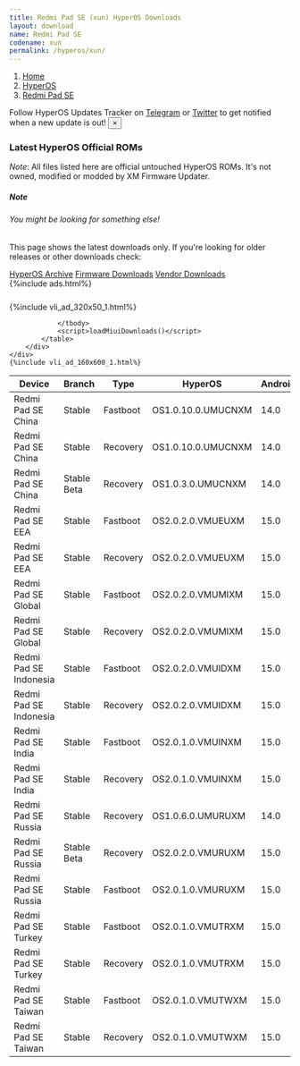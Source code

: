```yaml
---
title: Redmi Pad SE (xun) HyperOS Downloads
layout: download
name: Redmi Pad SE
codename: xun
permalink: /hyperos/xun/
---
```

<nav aria-label="breadcrumb">
    <ol class="breadcrumb">
        <li class="breadcrumb-item"><a href="/">Home</a></li>
        <li class="breadcrumb-item"><a href="/hyperos/">HyperOS</a></li>
        <li class="breadcrumb-item active" aria-current="page"><a href="/hyperos/xun/">Redmi Pad SE</a></li>
    </ol>
</nav>
<div class="alert alert-primary alert-dismissible fade show" role="alert">
    Follow HyperOS Updates Tracker on <a href="https://t.me/MIUIUpdatesTracker" class="alert-link">Telegram</a>
     or <a href="https://twitter.com/MiFwUpdater" class="alert-link">Twitter</a> to get notified when a new update is out!
    <button type="button" class="close" data-dismiss="alert" aria-label="Close">
        <span aria-hidden="true">&times;</span>
    </button>
</div>

### Latest HyperOS Official ROMs
*Note*: All files listed here are official untouched HyperOS ROMs. It's not owned, modified or modded by XM Firmware Updater.
<div class="card">
  <div class="card-body">
    <h5 class="card-title">Note</h5>
    <h6 class="card-subtitle mb-2 text-muted">You might be looking for something else!</h6>
    <p class="card-text">This page shows the latest downloads only.
     If you're looking for older releases or other downloads check:</p>
    <a href="/archive/hyperos/xun/" class="card-link">HyperOS Archive</a>
    <a href="/firmware/xun/" class="card-link">Firmware Downloads</a>
    <a href="/vendor/xun/" class="card-link">Vendor Downloads</a>
  </div>
</div>
{%include ads.html%}
<div class="row justify-content-center">
    <div class="col-10">
        <div class="table-responsive-md" style="margin-top: 25px;">
            {%include vli_ad_320x50_1.html%}
            <table id="miui" class="display dt-responsive nowrap compact table table-striped table-hover table-sm">
                <thead class="thead-dark">
                    <tr>
                        <th data-ref="device">Device</th>
                        <th data-ref="branch">Branch</th>
                        <th data-ref="type">Type</th>
                        <th data-ref="miui">HyperOS</th>
                        <th data-ref="android">Android</th>
                        <th data-ref="size">Size</th>
                        <th data-ref="size">Date</th>
                        <th data-ref="link">Link</th>
                    </tr>
                </thead>
                <tbody>
                <tr><td>Redmi Pad SE China</td><td>Stable</td><td>Fastboot</td><td>OS1.0.10.0.UMUCNXM</td><td>14.0</td><td>5.5 GB</td><td>2025-02-21</td><td><a href="/hyperos/xun/stable/OS1.0.10.0.UMUCNXM/">Download</a></td></tr>
<tr><td>Redmi Pad SE China</td><td>Stable</td><td>Recovery</td><td>OS1.0.10.0.UMUCNXM</td><td>14.0</td><td>4.2 GB</td><td>2025-02-28</td><td><a href="/hyperos/xun/stable/OS1.0.10.0.UMUCNXM/">Download</a></td></tr>
<tr><td>Redmi Pad SE China</td><td>Stable Beta</td><td>Recovery</td><td>OS1.0.3.0.UMUCNXM</td><td>14.0</td><td>4.2 GB</td><td>2024-01-24</td><td><a href="/hyperos/xun/stable beta/OS1.0.3.0.UMUCNXM/">Download</a></td></tr>
<tr><td>Redmi Pad SE EEA</td><td>Stable</td><td>Fastboot</td><td>OS2.0.2.0.VMUEUXM</td><td>15.0</td><td>5.5 GB</td><td>2025-04-01</td><td><a href="/hyperos/xun/stable/OS2.0.2.0.VMUEUXM/">Download</a></td></tr>
<tr><td>Redmi Pad SE EEA</td><td>Stable</td><td>Recovery</td><td>OS2.0.2.0.VMUEUXM</td><td>15.0</td><td>4.5 GB</td><td>2025-04-10</td><td><a href="/hyperos/xun/stable/OS2.0.2.0.VMUEUXM/">Download</a></td></tr>
<tr><td>Redmi Pad SE Global</td><td>Stable</td><td>Fastboot</td><td>OS2.0.2.0.VMUMIXM</td><td>15.0</td><td>5.6 GB</td><td>2025-03-27</td><td><a href="/hyperos/xun/stable/OS2.0.2.0.VMUMIXM/">Download</a></td></tr>
<tr><td>Redmi Pad SE Global</td><td>Stable</td><td>Recovery</td><td>OS2.0.2.0.VMUMIXM</td><td>15.0</td><td>4.4 GB</td><td>2025-04-03</td><td><a href="/hyperos/xun/stable/OS2.0.2.0.VMUMIXM/">Download</a></td></tr>
<tr><td>Redmi Pad SE Indonesia</td><td>Stable</td><td>Fastboot</td><td>OS2.0.2.0.VMUIDXM</td><td>15.0</td><td>5.4 GB</td><td>2025-03-31</td><td><a href="/hyperos/xun/stable/OS2.0.2.0.VMUIDXM/">Download</a></td></tr>
<tr><td>Redmi Pad SE Indonesia</td><td>Stable</td><td>Recovery</td><td>OS2.0.2.0.VMUIDXM</td><td>15.0</td><td>4.4 GB</td><td>2025-04-11</td><td><a href="/hyperos/xun/stable/OS2.0.2.0.VMUIDXM/">Download</a></td></tr>
<tr><td>Redmi Pad SE India</td><td>Stable</td><td>Fastboot</td><td>OS2.0.1.0.VMUINXM</td><td>15.0</td><td>5.0 GB</td><td>2025-03-10</td><td><a href="/hyperos/xun/stable/OS2.0.1.0.VMUINXM/">Download</a></td></tr>
<tr><td>Redmi Pad SE India</td><td>Stable</td><td>Recovery</td><td>OS2.0.1.0.VMUINXM</td><td>15.0</td><td>4.3 GB</td><td>2025-03-19</td><td><a href="/hyperos/xun/stable/OS2.0.1.0.VMUINXM/">Download</a></td></tr>
<tr><td>Redmi Pad SE Russia</td><td>Stable</td><td>Recovery</td><td>OS1.0.6.0.UMURUXM</td><td>14.0</td><td>4.0 GB</td><td>2025-01-14</td><td><a href="/hyperos/xun/stable/OS1.0.6.0.UMURUXM/">Download</a></td></tr>
<tr><td>Redmi Pad SE Russia</td><td>Stable Beta</td><td>Recovery</td><td>OS2.0.2.0.VMURUXM</td><td>15.0</td><td>4.4 GB</td><td>2025-04-28</td><td><a href="/hyperos/xun/stable beta/OS2.0.2.0.VMURUXM/">Download</a></td></tr>
<tr><td>Redmi Pad SE Russia</td><td>Stable</td><td>Fastboot</td><td>OS2.0.1.0.VMURUXM</td><td>15.0</td><td>6.1 GB</td><td>2025-02-18</td><td><a href="/hyperos/xun/stable/OS2.0.1.0.VMURUXM/">Download</a></td></tr>
<tr><td>Redmi Pad SE Turkey</td><td>Stable</td><td>Fastboot</td><td>OS2.0.1.0.VMUTRXM</td><td>15.0</td><td>5.5 GB</td><td>2025-03-03</td><td><a href="/hyperos/xun/stable/OS2.0.1.0.VMUTRXM/">Download</a></td></tr>
<tr><td>Redmi Pad SE Turkey</td><td>Stable</td><td>Recovery</td><td>OS2.0.1.0.VMUTRXM</td><td>15.0</td><td>4.4 GB</td><td>2025-03-10</td><td><a href="/hyperos/xun/stable/OS2.0.1.0.VMUTRXM/">Download</a></td></tr>
<tr><td>Redmi Pad SE Taiwan</td><td>Stable</td><td>Fastboot</td><td>OS2.0.1.0.VMUTWXM</td><td>15.0</td><td>5.3 GB</td><td>2025-02-12</td><td><a href="/hyperos/xun/stable/OS2.0.1.0.VMUTWXM/">Download</a></td></tr>
<tr><td>Redmi Pad SE Taiwan</td><td>Stable</td><td>Recovery</td><td>OS2.0.1.0.VMUTWXM</td><td>15.0</td><td>4.3 GB</td><td>2025-02-21</td><td><a href="/hyperos/xun/stable/OS2.0.1.0.VMUTWXM/">Download</a></td></tr>

                </tbody>
                <script>loadMiuiDownloads()</script>
            </table>
        </div>
    </div>
    {%include vli_ad_160x600_1.html%}
</div>
